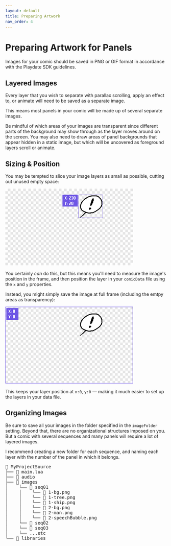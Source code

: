 ```yaml
---
layout: default
title: Preparing Artwork
nav_order: 4
---
```


# Preparing Artwork for Panels

Images for your comic should be saved in PNG or GIF format in accordance with the Playdate SDK guidelines.

## Layered Images

Every layer that you wish to separate with parallax scrolling, apply an effect to, or animate will need to be saved as a separate image.

This means most panels in your comic will be made up of several separate images.

Be mindful of which areas of your images are transparent since different parts of the background may show through as the layer moves around on the screen. You may also need to draw areas of panel backgrounds that appear hidden in a static image, but which will be uncovered as foreground layers scroll or animate.

## Sizing & Position

You may be tempted to slice your image layers as small as possible, cutting out unused empty space:

![Cut image to size](assets/images/cut-to-size.png)

You certainly _can_ do this, but this means you'll need to measure the image's position in the frame, and then position the layer in your `comicData` file using the `x` and `y` properties.

Instead, you might simply save the image at full frame (including the emtpy areas as transparency):

![Full frame image](assets/images/cut-full-frame.png)

This keeps your layer position at `x:0`, `y:0` — making it much easier to set up the layers in your data file.

## Organizing Images

Be sure to save all your images in the folder specified in the `imageFolder` setting. Beyond that, there are no organizational structures imposed on you. But a comic with several sequences and many panels will require a lot of layered images.

I recommend creating a new folder for each sequence, and naming each layer with the number of the panel in which it belongs.

<pre>
📁 MyProjectSource
├── 📄 main.lua
├── 📁 audio
├── 📁 images
│    └── 📁 seq01
│    │    └── 📄 1-bg.png
│    │    └── 📄 1-tree.png
│    │    └── 📄 1-ship.png
│    │    └── 📄 2-bg.png
│    │    └── 📄 2-man.png
│    │    └── 📄 2-speechBubble.png
│    └── 📁 seq02
│    └── 📁 seq03
│    └── ...etc
└── 📁 libraries
</pre>
